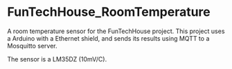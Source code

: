 FunTechHouse_RoomTemperature
============================

A room temperature sensor for the FunTechHouse project.
This project uses a Arduino with a Ethernet shield, 
and sends its results using MQTT to a Mosquitto server.

The sensor is a LM35DZ (10mV/C).


